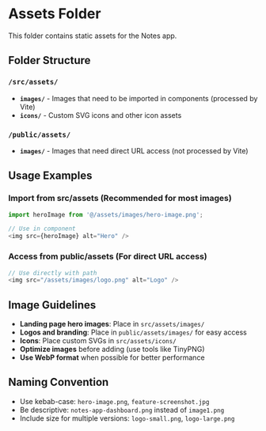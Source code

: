 # Assets Folder

This folder contains static assets for the Notes app.

## Folder Structure

### `/src/assets/`
- **`images/`** - Images that need to be imported in components (processed by Vite)
- **`icons/`** - Custom SVG icons and other icon assets

### `/public/assets/`
- **`images/`** - Images that need direct URL access (not processed by Vite)

## Usage Examples

### Import from src/assets (Recommended for most images)
```typescript
import heroImage from '@/assets/images/hero-image.png';

// Use in component
<img src={heroImage} alt="Hero" />
```

### Access from public/assets (For direct URL access)
```typescript
// Use directly with path
<img src="/assets/images/logo.png" alt="Logo" />
```

## Image Guidelines

- **Landing page hero images**: Place in `src/assets/images/`
- **Logos and branding**: Place in `public/assets/images/` for easy access
- **Icons**: Place custom SVGs in `src/assets/icons/`
- **Optimize images** before adding (use tools like TinyPNG)
- **Use WebP format** when possible for better performance

## Naming Convention

- Use kebab-case: `hero-image.png`, `feature-screenshot.jpg`
- Be descriptive: `notes-app-dashboard.png` instead of `image1.png`
- Include size for multiple versions: `logo-small.png`, `logo-large.png` 